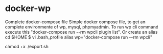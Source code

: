 # docker-wp
Complete docker-compose file
Simple docker compose file, to get an complete environmente of wp, mysql, phpmyadmin.
To run wp cli command execute this "docker-compose run --rm wpcli plugin list".
Or create an alias 
cd $HOME
$  vi .bash_profile
alias wp="docker-compose run --rm wpcli"

chmod +x ./export.sh
